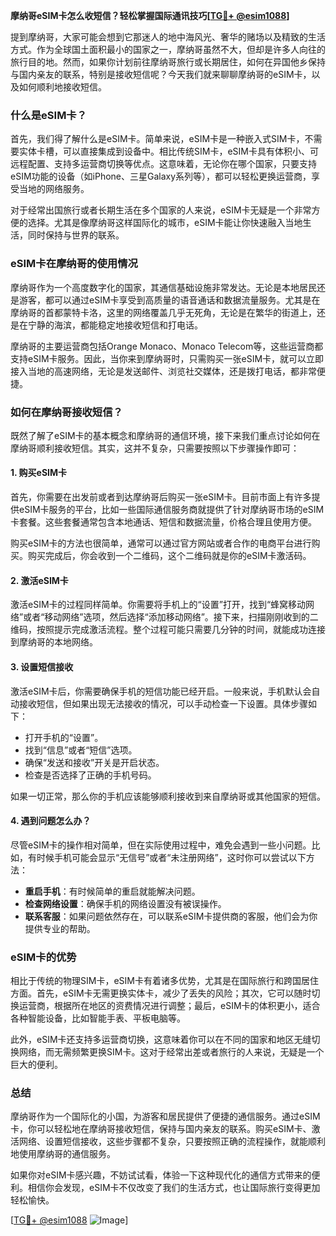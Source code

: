 **摩纳哥eSIM卡怎么收短信？轻松掌握国际通讯技巧[[TG💪+ @esim1088](https://t.me/s/esim1088)]**

提到摩纳哥，大家可能会想到它那迷人的地中海风光、奢华的赌场以及精致的生活方式。作为全球国土面积最小的国家之一，摩纳哥虽然不大，但却是许多人向往的旅行目的地。然而，如果你计划前往摩纳哥旅行或长期居住，如何在异国他乡保持与国内亲友的联系，特别是接收短信呢？今天我们就来聊聊摩纳哥的eSIM卡，以及如何顺利地接收短信。

### 什么是eSIM卡？

首先，我们得了解什么是eSIM卡。简单来说，eSIM卡是一种嵌入式SIM卡，不需要实体卡槽，可以直接集成到设备中。相比传统SIM卡，eSIM卡具有体积小、可远程配置、支持多运营商切换等优点。这意味着，无论你在哪个国家，只要支持eSIM功能的设备（如iPhone、三星Galaxy系列等），都可以轻松更换运营商，享受当地的网络服务。

对于经常出国旅行或者长期生活在多个国家的人来说，eSIM卡无疑是一个非常方便的选择。尤其是像摩纳哥这样国际化的城市，eSIM卡能让你快速融入当地生活，同时保持与世界的联系。

### eSIM卡在摩纳哥的使用情况

摩纳哥作为一个高度数字化的国家，其通信基础设施非常发达。无论是本地居民还是游客，都可以通过eSIM卡享受到高质量的语音通话和数据流量服务。尤其是在摩纳哥的首都蒙特卡洛，这里的网络覆盖几乎无死角，无论是在繁华的街道上，还是在宁静的海滨，都能稳定地接收短信和打电话。

摩纳哥的主要运营商包括Orange Monaco、Monaco Telecom等，这些运营商都支持eSIM卡服务。因此，当你来到摩纳哥时，只需购买一张eSIM卡，就可以立即接入当地的高速网络，无论是发送邮件、浏览社交媒体，还是拨打电话，都非常便捷。

### 如何在摩纳哥接收短信？

既然了解了eSIM卡的基本概念和摩纳哥的通信环境，接下来我们重点讨论如何在摩纳哥顺利接收短信。其实，这并不复杂，只需要按照以下步骤操作即可：

#### 1. 购买eSIM卡

首先，你需要在出发前或者到达摩纳哥后购买一张eSIM卡。目前市面上有许多提供eSIM卡服务的平台，比如一些国际通信服务商就提供了针对摩纳哥市场的eSIM卡套餐。这些套餐通常包含本地通话、短信和数据流量，价格合理且使用方便。

购买eSIM卡的方法也很简单，通常可以通过官方网站或者合作的电商平台进行购买。购买完成后，你会收到一个二维码，这个二维码就是你的eSIM卡激活码。

#### 2. 激活eSIM卡

激活eSIM卡的过程同样简单。你需要将手机上的“设置”打开，找到“蜂窝移动网络”或者“移动网络”选项，然后选择“添加移动网络”。接下来，扫描刚刚收到的二维码，按照提示完成激活流程。整个过程可能只需要几分钟的时间，就能成功连接到摩纳哥的本地网络。

#### 3. 设置短信接收

激活eSIM卡后，你需要确保手机的短信功能已经开启。一般来说，手机默认会自动接收短信，但如果出现无法接收的情况，可以手动检查一下设置。具体步骤如下：

- 打开手机的“设置”。
- 找到“信息”或者“短信”选项。
- 确保“发送和接收”开关是开启状态。
- 检查是否选择了正确的手机号码。

如果一切正常，那么你的手机应该能够顺利接收到来自摩纳哥或其他国家的短信。

#### 4. 遇到问题怎么办？

尽管eSIM卡的操作相对简单，但在实际使用过程中，难免会遇到一些小问题。比如，有时候手机可能会显示“无信号”或者“未注册网络”，这时你可以尝试以下方法：

- **重启手机**：有时候简单的重启就能解决问题。
- **检查网络设置**：确保手机的网络设置没有被误操作。
- **联系客服**：如果问题依然存在，可以联系eSIM卡提供商的客服，他们会为你提供专业的帮助。

### eSIM卡的优势

相比于传统的物理SIM卡，eSIM卡有着诸多优势，尤其是在国际旅行和跨国居住方面。首先，eSIM卡无需更换实体卡，减少了丢失的风险；其次，它可以随时切换运营商，根据所在地区的资费情况进行调整；最后，eSIM卡的体积更小，适合各种智能设备，比如智能手表、平板电脑等。

此外，eSIM卡还支持多运营商切换，这意味着你可以在不同的国家和地区无缝切换网络，而无需频繁更换SIM卡。这对于经常出差或者旅行的人来说，无疑是一个巨大的便利。

### 总结

摩纳哥作为一个国际化的小国，为游客和居民提供了便捷的通信服务。通过eSIM卡，你可以轻松地在摩纳哥接收短信，保持与国内亲友的联系。购买eSIM卡、激活网络、设置短信接收，这些步骤都不复杂，只要按照正确的流程操作，就能顺利地使用摩纳哥的通信服务。

如果你对eSIM卡感兴趣，不妨试试看，体验一下这种现代化的通信方式带来的便利。相信你会发现，eSIM卡不仅改变了我们的生活方式，也让国际旅行变得更加轻松愉快。

[[TG💪+ @esim1088](https://t.me/s/esim1088) ![Image](https://i.postimg.cc/4NQfJmqS/Snipaste-2025-05-13-00-14-12.png)]